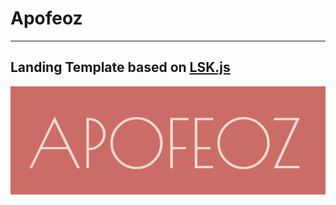 # Apofeoz

---

## Landing Template based on [LSK.js ](https://github.com/lskjs)

![Apofeoz](src/apofeoz/assets/images/2020-11-19_21-24-15.png)
